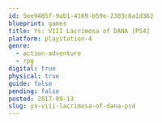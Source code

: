 ```yaml
---
id: 5ee9485f-9ab1-4169-b59e-2303c6a1d362
blueprint: games
title: Ys: VIII Lacrimosa of DANA [PS4]
platform: playstation-4
genre:
  - action-adventure
  - rpg
digital: true
physical: true
guide: false
pending: false
posted: 2017-09-13
slug: ys-viii-lacrimosa-of-dana-ps4
---
```

